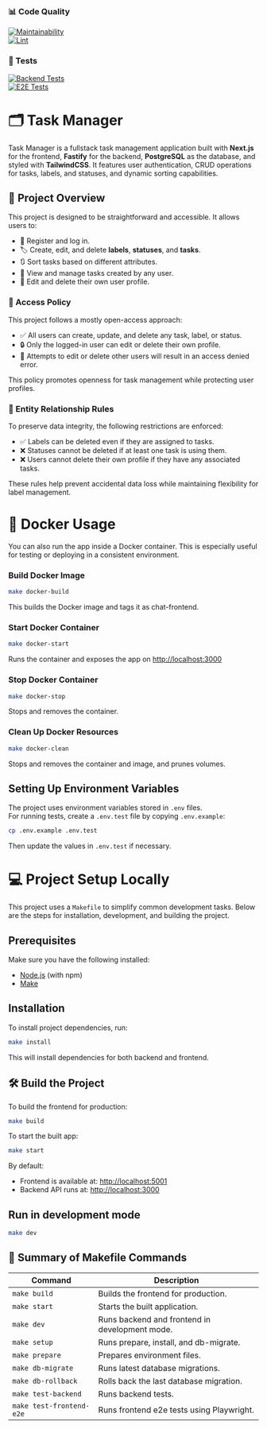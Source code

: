 ### 📊 Code Quality

[![Maintainability](https://api.codeclimate.com/v1/badges/dd3b0c8de30f780cffa1/maintainability)](https://codeclimate.com/github/Zyabridos/taskManager/maintainability)  
[![Lint](https://github.com/Zyabridos/taskManager/actions/workflows/my-lint.yml/badge.svg)](https://github.com/Zyabridos/taskManager/actions/workflows/my-lint.yml)

### 🧪 Tests

[![Backend Tests](https://github.com/Zyabridos/taskManager/actions/workflows/backend-tests.yml/badge.svg)](https://github.com/Zyabridos/taskManager/actions/workflows/backend-tests.yml)  
[![E2E Tests](https://github.com/Zyabridos/taskManager/actions/workflows/playwright-e2e-tests.yml/badge.svg)](https://github.com/Zyabridos/taskManager/actions/workflows/playwright-e2e-tests.yml)


# 🗂️ Task Manager
Task Manager is a fullstack task management application built with **Next.js** for the frontend, **Fastify** for the backend, **PostgreSQL** as the database, and styled with **TailwindCSS**. It features user authentication, CRUD operations for tasks, labels, and statuses, and dynamic sorting capabilities.

## 📌 Project Overview

This project is designed to be straightforward and accessible. It allows users to:

- 🧾 Register and log in.
- 🏷️ Create, edit, and delete **labels**, **statuses**, and **tasks**.
- 🔃 Sort tasks based on different attributes.
- 👀 View and manage tasks created by any user.
- 👤 Edit and delete their own user profile.

### 🔐 Access Policy

This project follows a mostly open-access approach:

- ✅ All users can create, update, and delete any task, label, or status.
- 🔒 Only the logged-in user can edit or delete their own profile.
- 🚫 Attempts to edit or delete other users will result in an access denied error.

This policy promotes openness for task management while protecting user profiles.

### 🔄 Entity Relationship Rules

To preserve data integrity, the following restrictions are enforced:

- ✅ Labels can be deleted even if they are assigned to tasks.
- ❌ Statuses cannot be deleted if at least one task is using them.
- ❌ Users cannot delete their own profile if they have any associated tasks.

These rules help prevent accidental data loss while maintaining flexibility for label management.

# 🐳 Docker Usage
You can also run the app inside a Docker container. This is especially useful for testing or deploying in a consistent environment.

### Build Docker Image
```bash
make docker-build
```
This builds the Docker image and tags it as chat-frontend.

### Start Docker Container
```bash
make docker-start
```
Runs the container and exposes the app on [http://localhost:3000](http://localhost:3000)

### Stop Docker Container
```bash
make docker-stop
```
Stops and removes the container.

### Clean Up Docker Resources
```bash
make docker-clean
```
Stops and removes the container and image, and prunes volumes.

## Setting Up Environment Variables

The project uses environment variables stored in `.env` files.  
For running tests, create a `.env.test` file by copying `.env.example`:

```bash
cp .env.example .env.test
```

Then update the values in `.env.test` if necessary.

# 💻 Project Setup Locally

This project uses a `Makefile` to simplify common development tasks. Below are the steps for installation, development, and building the project.

## Prerequisites

Make sure you have the following installed:

- [Node.js](https://nodejs.org/) (with npm)
- [Make](https://www.gnu.org/software/make/)

## Installation

To install project dependencies, run:

```bash
make install
```

This will install dependencies for both backend and frontend.

## 🛠️ Build the Project

To build the frontend for production:

```bash
make build
```

To start the built app:

```bash
make start
```

By default:

- Frontend is available at: [http://localhost:5001](http://localhost:5001)
- Backend API runs at: [http://localhost:3000](http://localhost:3000)

## Run in development mode

```bash
make dev
```

## 📘 Summary of Makefile Commands

| Command                  | Description                                    |
| ------------------------ | ---------------------------------------------- |
| `make build`             | Builds the frontend for production.            |
| `make start`             | Starts the built application.                  |
| `make dev`               | Runs backend and frontend in development mode. |
| `make setup`             | Runs prepare, install, and db-migrate.         |
| `make prepare`           | Prepares environment files.                    |
| `make db-migrate`        | Runs latest database migrations.               |
| `make db-rollback`       | Rolls back the last database migration.        |
| `make test-backend`      | Runs backend tests.                            |
| `make test-frontend-e2e` | Runs frontend e2e tests using Playwright.      |
